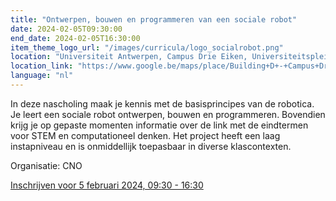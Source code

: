 ```yaml
---
title: "Ontwerpen, bouwen en programmeren van een sociale robot"
date: 2024-02-05T09:30:00
end_date: 2024-02-05T16:30:00
item_theme_logo_url: "/images/curricula/logo_socialrobot.png"
location: "Universiteit Antwerpen, Campus Drie Eiken, Universiteitsplein 1, 2610 Wilrijk, Gebouw D (parking P2), lokaal D.039 (gelijkvloers)"
location_link: "https://www.google.be/maps/place/Building+D+-+Campus+Drie+Eiken+-+Antwerp+University/@51.1612644,4.3966327,16z/data=!4m10!1m2!2m1!1sUniversiteit+Antwerpen,+Campus+Drie+Eiken,+Universiteitsplein+1,+2610+Wilrijk,+Gebouw+D!3m6!1s0x47c3f15aed2a62db:0x9e7e77f756d8cb1e!8m2!3d51.1620795!4d4.4036302!15sCldVbml2ZXJzaXRlaXQgQW50d2VycGVuLCBDYW1wdXMgRHJpZSBFaWtlbiwgVW5pdmVyc2l0ZWl0c3BsZWluIDEsIDI2MTAgV2lscmlqaywgR2Vib3V3IESSARV1bml2ZXJzaXR5X2RlcGFydG1lbnTgAQA!16s%2Fg%2F11h8czjxby?entry=ttu"
language: "nl"
---
```


In deze nascholing maak je kennis met de basisprincipes van de robotica. Je leert een sociale robot ontwerpen, bouwen en programmeren. 
Bovendien krijg je op gepaste momenten informatie over de link met de eindtermen voor STEM en computationeel denken. 
Het project heeft een laag instapniveau en is onmiddellijk toepasbaar in diverse klascontexten.

Organisatie: CNO

[Inschrijven voor 5 februari 2024, 09:30 - 16:30](https://cno.uantwerpen.be/nl/opleiding/ontwerpen-bouwen-en-programmeren-van-een-sociale-robot-79133?filter=)
